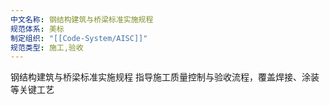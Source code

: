 ```yaml
---
中文名称: 钢结构建筑与桥梁标准实施规程
规范体系: 美标
制定组织: "[[Code-System/AISC]]"
规范类型: 施工,验收
---
```

钢结构建筑与桥梁标准实施规程
指导施工质量控制与验收流程，覆盖焊接、涂装等关键工艺

